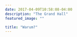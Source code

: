 ```yaml
---
date: 2017-04-09T10:58:08-04:00
description: "The Grand Hall"
featured_image: ""

title: "Warum?"
---
```

